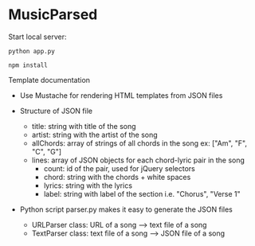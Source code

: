 # MusicParsed 

Start local server: 

```python app.py ```

```npm install```

Template documentation
* Use Mustache for rendering HTML templates from JSON files

* Structure of JSON file
    - title: string with title of the song
    - artist: string with the artist of the song
    - allChords: array of strings of all chords in the song ex: ["Am", "F", "C", "G"]
    - lines: array of JSON objects for each chord-lyric pair in the song
        - count: id of the pair, used for jQuery selectors
        - chord: string with the chords + white spaces
        - lyrics: string with the lyrics
        - label: string with label of the section i.e. "Chorus", "Verse 1"

* Python script parser.py makes it easy to generate the JSON files
    - URLParser class: URL of a song --> text file of a song
    - TextParser class: text file of a song --> JSON file of a song
